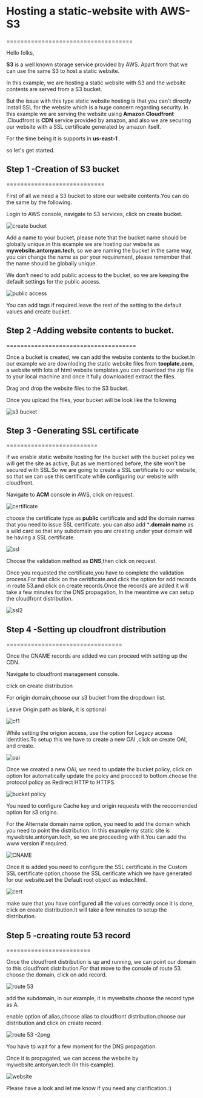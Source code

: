 # Hosting a static-website with AWS-S3
====================================

Hello folks,

**S3** is a well known storage service provided by AWS. Apart from that we can use the same S3 to host a static website.


In this example, we are hosting a static website with S3 and the website contents are served from a S3 bucket.

But the issue with this type static website hosting is that you can't directly install SSL for the website which is a huge concern regarding security. In this example we are serving the website using **Amazon Cloudfront** .Cloudfront is **CDN** service provided by amazon, and also we are securing our website with a SSL certificate generated by amazon itself.

For the time being it is supports in **us-east-1** .

so let's get started.

## Step 1 -Creation of S3 bucket


============================


First of all we need a S3 bucket to store our website contents.You can do the same by the following.

Login to AWS console, navigate to S3 services, click on create bucket.

![create bucket](https://user-images.githubusercontent.com/61390678/212608009-3021b141-3597-43d5-9e44-6029aaef6e31.png)

Add a name to your bucket, please note that the bucket name should be globally unique.in this example we are hosting our website as **mywebsite.antonyan.tech**, so we are naming the bucket in the same way, you can change the name as per your requirement, please remember that the name should be globally unique.

We don't need to add public access to the bucket, so we are keeping the default settings for the public access.

![public access](https://user-images.githubusercontent.com/61390678/212608147-a32af14a-6ec7-4945-881b-619962d17859.png)

You can add tags if required.leave the rest of the setting to the default values and create bucket.

## Step 2 -Adding website contents to bucket.

=====================================

Once a bucket is created, we can add the website contents to the bucket.In our example we are downloding the static website files from **tooplate.com**, a website with lots of html website templates.you can download the zip file to your local machine and once it fully downloaded extract the files.

Drag and drop the website files to the S3 bucket.

Once you upload the files, your bucket will be look like the following

![s3 bucket](https://user-images.githubusercontent.com/61390678/212608231-f56d13bc-6a18-4454-950a-a322bbd9554e.png)


## Step 3 -Generating SSL certificate

==========================



 if we enable static website hosting for the bucket with the bucket policy we will get the site as active, But as we mentioned before, the site won't be secured with SSL.So we are going to create a SSL certificate to our website, so that we can use this certificate while configuring our website with cloudfront.
 
 Navigate to **ACM** console in AWS, click on request.
 
 ![certificate](https://user-images.githubusercontent.com/61390678/212608515-c93906ed-6e8e-4a93-ad90-6af26c9013bd.png)

 choose the certificate type as **public** certificate and add the domain names that you need to issue SSL certificate. you can also add ***.domain name**  as a wild card so that any subdomain you are creating under your domain will be having a SSL certificate.
 
 ![ssl](https://user-images.githubusercontent.com/61390678/212608584-e9cfced0-8434-4126-b9c7-734a859ff7d2.png)

  Choose the validation method as **DNS**,then click on request.
 
 Once you requested the certificate,you have to complete the validation process.For that click on the ceritificate.and click the option for add records in route 53.and click on create records.Once the records are added it will take a few minutes for the DNS propagation, In the meantime we can setup the cloudfront distribution.
 
 ![ssl2](https://user-images.githubusercontent.com/61390678/212608694-b717d465-3729-4f2c-9bdc-030272e9e34f.png)

 ## Step 4 -Setting up cloudfront distribution
 =================================
 
 
 
 Once the CNAME records are added we can proceed with setting up the CDN.
 
 Navigate to cloudfront management console.
 
 click on create distribution
 
 For origin domain,choose our s3 bucket from the dropdown list.
 
 Leave Origin path as blank, it is optional
 
 ![cf1](https://user-images.githubusercontent.com/61390678/212608885-9b1c5ec9-5ed8-4ca0-9398-ddc92e5e88a7.png)

 While setting the origion access, use the option for Legacy access identities.To setup this we have to create a new OAI ,click on create OAI, and create.
 
 ![oai](https://user-images.githubusercontent.com/61390678/212608940-6fc7c02a-ec1a-40f6-b218-5906534dcf59.png)

 Once we created a new OAi, we need to update the bucket policy, click on option for automatically update the polcy and procced to bottom.choose the protocol policy as  Redirect HTTP to HTTPS.
 
 ![bucket policy](https://user-images.githubusercontent.com/61390678/212608994-6d02a164-d5cb-4bac-a08a-b54409f1d4eb.png)

 You need to configure Cache key and origin requests with the recoomended option for s3 origins.
 
 For the Alternate domain name option, you need to add the domain which you need to point the distribution. In this example my static site is mywebiste.antonyan.tech, so we are proceeding with it.You can add the www version if required.
 
 ![CNAME](https://user-images.githubusercontent.com/61390678/212609060-4d20a23c-a731-48df-8f04-3f8c47e19ab2.png)

 
 Once it is added you need to configure the SSL certificate.in the Custom SSL certificate option,choose the SSL cerificate which we have generated for our website.set the Default root object as index.html.
 
 ![cert](https://user-images.githubusercontent.com/61390678/212609104-702ec1cb-cb7a-42bc-8e28-a7fbc8f13ce2.png)

 make sure that you have configured all the values correctly.once it is done, click on create distribution.It will take a few minutes to setup the distribution.
 
 ## Step 5 -creating route 53 record
 ========================
 
  Once the cloudfront distribution is up and running, we can point our domain to this cloudfront distribution.For that move to the console of route 53.
 choose the domain, click on add record.
 
 ![route 53](https://user-images.githubusercontent.com/61390678/212609148-23b188fe-5b7b-484e-8811-61559349d910.png)

 add the subdomain, in our example, it is mywebsite.choose the record type as A.

 enable option of alias,choose alias to cloudfront distribution.choose our distribution and click on create record.
 
 ![route 53 -2png](https://user-images.githubusercontent.com/61390678/212609196-be0a1df5-f4a0-4d68-aa45-497e77ef72ef.png)

 You have to wait for a few moment for the DNS propagation.
 
 Once it is propagated, we can access the website by mywebsite.antonyan.tech (In this example).
 
 ![website](https://user-images.githubusercontent.com/61390678/212609244-71e4d0ce-64d6-47f2-a0d8-edfa970871f7.png)

 
 Please have a look and let me know if you need any clarification.:)
 
 
 
 



